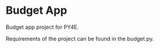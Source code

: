 # Budget App

Budget app project for PY4E.

Requirements of the project can be found in the budget.py.
